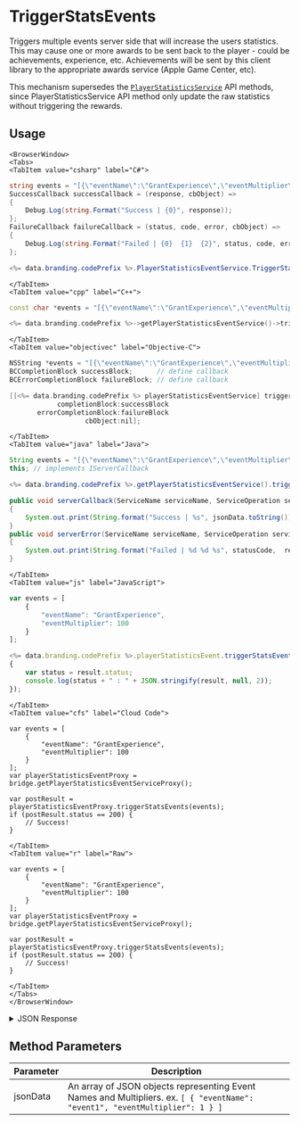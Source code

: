 # TriggerStatsEvents

Triggers multiple events server side that will increase the users statistics. This may cause one or more awards to be sent back to the player - could be achievements, experience, etc. Achievements will be sent by this client library to the appropriate awards service (Apple Game Center, etc).

This mechanism supersedes the [<code>PlayerStatisticsService</code>](/api/capi/playerstats) API methods, since PlayerStatisticsService API method only update the raw statistics without triggering the rewards.

<PartialServop service_name="playerStatisticsEvent" operation_name="TRIGGER_MULTIPLE" />

## Usage

```mdx-code-block
<BrowserWindow>
<Tabs>
<TabItem value="csharp" label="C#">
```

```csharp
string events = "[{\"eventName\":\"GrantExperience\",\"eventMultiplier\":100}]";
SuccessCallback successCallback = (response, cbObject) =>
{
    Debug.Log(string.Format("Success | {0}", response));
};
FailureCallback failureCallback = (status, code, error, cbObject) =>
{
    Debug.Log(string.Format("Failed | {0}  {1}  {2}", status, code, error));
};

<%= data.branding.codePrefix %>.PlayerStatisticsEventService.TriggerStatsEvents(events, successCallback, failureCallback);
```

```mdx-code-block
</TabItem>
<TabItem value="cpp" label="C++">
```

```cpp
const char *events = "[{\"eventName\":\"GrantExperience\",\"eventMultiplier\":100}]";

<%= data.branding.codePrefix %>->getPlayerStatisticsEventService()->triggerStatsEvents(events, this);
```

```mdx-code-block
</TabItem>
<TabItem value="objectivec" label="Objective-C">
```

```objectivec
NSString *events = "[{\"eventName\":\"GrantExperience\",\"eventMultiplier\":100}]";
BCCompletionBlock successBlock;      // define callback
BCErrorCompletionBlock failureBlock; // define callback

[[<%= data.branding.codePrefix %> playerStatisticsEventService] triggerStatsEvents:events
            completionBlock:successBlock
       errorCompletionBlock:failureBlock
                   cbObject:nil];
```

```mdx-code-block
</TabItem>
<TabItem value="java" label="Java">
```

```java
String events = "[{\"eventName\":\"GrantExperience\",\"eventMultiplier\":100}]";
this; // implements IServerCallback

<%= data.branding.codePrefix %>.getPlayerStatisticsEventService().triggerStatsEvents(events, this);

public void serverCallback(ServiceName serviceName, ServiceOperation serviceOperation, JSONObject jsonData)
{
    System.out.print(String.format("Success | %s", jsonData.toString()));
}
public void serverError(ServiceName serviceName, ServiceOperation serviceOperation, int statusCode, int reasonCode, String jsonError)
{
    System.out.print(String.format("Failed | %d %d %s", statusCode,  reasonCode, jsonError.toString()));
}
```

```mdx-code-block
</TabItem>
<TabItem value="js" label="JavaScript">
```

```javascript
var events = [
    {
        "eventName": "GrantExperience",
        "eventMultiplier": 100
    }
];

<%= data.branding.codePrefix %>.playerStatisticsEvent.triggerStatsEvents(events, result =>
{
	var status = result.status;
	console.log(status + " : " + JSON.stringify(result, null, 2));
});
```

```mdx-code-block
</TabItem>
<TabItem value="cfs" label="Cloud Code">
```

```cfscript
var events = [
    {
        "eventName": "GrantExperience",
        "eventMultiplier": 100
    }
];
var playerStatisticsEventProxy = bridge.getPlayerStatisticsEventServiceProxy();

var postResult = playerStatisticsEventProxy.triggerStatsEvents(events);
if (postResult.status == 200) {
    // Success!
}
```

```mdx-code-block
</TabItem>
<TabItem value="r" label="Raw">
```

```cfscript
var events = [
    {
        "eventName": "GrantExperience",
        "eventMultiplier": 100
    }
];
var playerStatisticsEventProxy = bridge.getPlayerStatisticsEventServiceProxy();

var postResult = playerStatisticsEventProxy.triggerStatsEvents(events);
if (postResult.status == 200) {
    // Success!
}
```

```mdx-code-block
</TabItem>
</Tabs>
</BrowserWindow>
```

<details>
<summary>JSON Response</summary>

```json
{
    "data": {
        "currency": {
            "credits": {
                "awarded": 10000,
                "balance": 10000,
                "consumed": 0,
                "purchased": 0
            },
            "test": {
                "awarded": 0,
                "balance": 0,
                "consumed": 0,
                "purchased": 0
            }
        },
        "rewardDetails": {},
        "rewards": {
            "currency": {
                "credits": 10000
            }
        }
    },
    "status": 200
}
```
</details>

## Method Parameters
Parameter | Description
--------- | -----------
jsonData | An array of JSON objects representing Event Names and Multipliers.  ex. `[ { "eventName": "event1", "eventMultiplier": 1 } ]`


